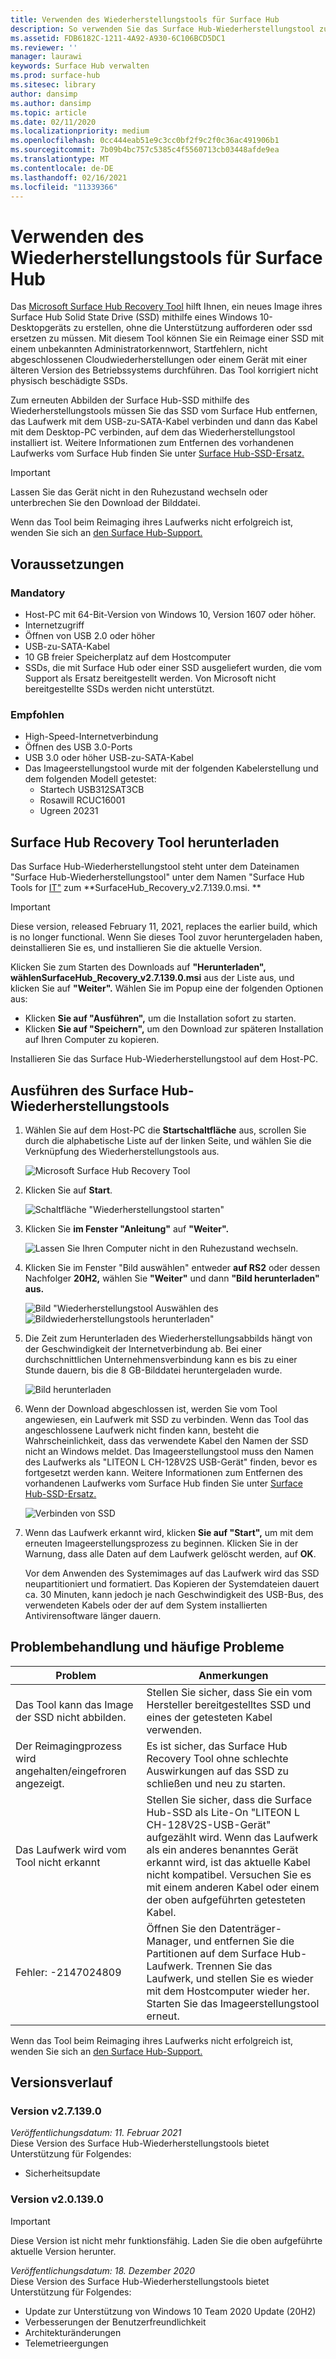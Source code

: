 ```yaml
---
title: Verwenden des Wiederherstellungstools für Surface Hub
description: So verwenden Sie das Surface Hub-Wiederherstellungstool zum erneuten Abbilden des SSD.
ms.assetid: FDB6182C-1211-4A92-A930-6C106BCD5DC1
ms.reviewer: ''
manager: laurawi
keywords: Surface Hub verwalten
ms.prod: surface-hub
ms.sitesec: library
author: dansimp
ms.author: dansimp
ms.topic: article
ms.date: 02/11/2020
ms.localizationpriority: medium
ms.openlocfilehash: 0cc444eab51e9c3cc0bf2f9c2f0c36ac491906b1
ms.sourcegitcommit: 7b09b4bc757c5385c4f5560713cb03448afde9ea
ms.translationtype: MT
ms.contentlocale: de-DE
ms.lasthandoff: 02/16/2021
ms.locfileid: "11339366"
---
```

# Verwenden des Wiederherstellungstools für Surface Hub

Das [Microsoft Surface Hub Recovery Tool](https://www.microsoft.com/download/details.aspx?id=52210) hilft Ihnen, ein neues Image ihres Surface Hub Solid State Drive (SSD) mithilfe eines Windows 10-Desktopgeräts zu erstellen, ohne die Unterstützung aufforderen oder ssd ersetzen zu müssen. Mit diesem Tool können Sie ein Reimage einer SSD mit einem unbekannten Administratorkennwort, Startfehlern, nicht abgeschlossenen Cloudwiederherstellungen oder einem Gerät mit einer älteren Version des Betriebssystems durchführen. Das Tool korrigiert nicht physisch beschädigte SSDs.

Zum erneuten Abbilden der Surface Hub-SSD mithilfe des Wiederherstellungstools müssen Sie das SSD vom Surface Hub entfernen, das Laufwerk mit dem USB-zu-SATA-Kabel verbinden und dann das Kabel mit dem Desktop-PC verbinden, auf dem das Wiederherstellungstool installiert ist. Weitere Informationen zum Entfernen des vorhandenen Laufwerks vom Surface Hub finden Sie unter [Surface Hub-SSD-Ersatz.](surface-hub-ssd-replacement.md)

> [!IMPORTANT]
> Lassen Sie das Gerät nicht in den Ruhezustand wechseln oder unterbrechen Sie den Download der Bilddatei.

Wenn das Tool beim Reimaging ihres Laufwerks nicht erfolgreich ist, wenden Sie sich an [den Surface Hub-Support.](https://support.microsoft.com/help/4037644/surface-contact-surface-warranty-and-software-support)

## Voraussetzungen

### Mandatory

- Host-PC mit 64-Bit-Version von Windows 10, Version 1607 oder höher.
- Internetzugriff
- Öffnen von USB 2.0 oder höher
- USB-zu-SATA-Kabel
- 10 GB freier Speicherplatz auf dem Hostcomputer
- SSDs, die mit Surface Hub oder einer SSD ausgeliefert wurden, die vom Support als Ersatz bereitgestellt werden. Von Microsoft nicht bereitgestellte SSDs werden nicht unterstützt.

### Empfohlen

- High-Speed-Internetverbindung
- Öffnen des USB 3.0-Ports
- USB 3.0 oder höher USB-zu-SATA-Kabel
- Das Imageerstellungstool wurde mit der folgenden Kabelerstellung und dem folgenden Modell getestet:
    - Startech USB312SAT3CB
    - Rosawill RCUC16001
    - Ugreen 20231

## Surface Hub Recovery Tool herunterladen

Das Surface Hub-Wiederherstellungstool steht unter dem Dateinamen "Surface Hub-Wiederherstellungstool" unter dem Namen "Surface Hub Tools for [IT"](https://www.microsoft.com/download/details.aspx?id=52210) zum **SurfaceHub_Recovery_v2.7.139.0.msi. **

> [!IMPORTANT]
> Diese version, released February 11, 2021, replaces the earlier build, which is no longer functional. Wenn Sie dieses Tool zuvor heruntergeladen haben, deinstallieren Sie es, und installieren Sie die aktuelle Version.

Klicken Sie zum Starten des Downloads auf **"Herunterladen",** **wählenSurfaceHub_Recovery_v2.7.139.0.msi** aus der Liste aus, und klicken Sie auf **"Weiter".** Wählen Sie im Popup eine der folgenden Optionen aus:

- Klicken **Sie auf "Ausführen",** um die Installation sofort zu starten.
- Klicken **Sie auf "Speichern",** um den Download zur späteren Installation auf Ihren Computer zu kopieren.

Installieren Sie das Surface Hub-Wiederherstellungstool auf dem Host-PC.

## Ausführen des Surface Hub-Wiederherstellungstools

1. Wählen Sie auf dem Host-PC die **Startschaltfläche** aus, scrollen Sie durch die alphabetische Liste auf der linken Seite, und wählen Sie die Verknüpfung des Wiederherstellungstools aus.

    ![Microsoft Surface Hub Recovery Tool](images/shrt-shortcut.png)

2. Klicken Sie auf **Start**.

    ![Schaltfläche "Wiederherstellungstool starten"](images/shrt-start.png)


3. Klicken Sie **im Fenster "Anleitung"** auf **"Weiter".**

    ![Lassen Sie Ihren Computer nicht in den Ruhezustand wechseln.](images/shrt-guidance.png)

4. Klicken Sie im Fenster "Bild auswählen" entweder **auf RS2** oder dessen Nachfolger **20H2,** wählen Sie **"Weiter"** und dann **"Bild herunterladen" aus.**

     ![Bild "Wiederherstellungstool Auswählen des ](images/shrt-select-image.png) ![ Bildwiederherstellungstools herunterladen"](images/shrt-download-image.png)

5. Die Zeit zum Herunterladen des Wiederherstellungsabbilds hängt von der Geschwindigkeit der Internetverbindung ab. Bei einer durchschnittlichen Unternehmensverbindung kann es bis zu einer Stunde dauern, bis die 8 GB-Bilddatei heruntergeladen wurde.

    ![Bild herunterladen](images/shrt-download.png)



5. Wenn der Download abgeschlossen ist, werden Sie vom Tool angewiesen, ein Laufwerk mit SSD zu verbinden. Wenn das Tool das angeschlossene Laufwerk nicht finden kann, besteht die Wahrscheinlichkeit, dass das verwendete Kabel den Namen der SSD nicht an Windows meldet.  Das Imageerstellungstool muss den Namen des Laufwerks als "LITEON L CH-128V2S USB-Gerät" finden, bevor es fortgesetzt werden kann.  Weitere Informationen zum Entfernen des vorhandenen Laufwerks vom Surface Hub finden Sie unter [Surface Hub-SSD-Ersatz.](surface-hub-ssd-replacement.md)

    ![Verbinden von SSD](images/shrt-drive.png)

6. Wenn das Laufwerk erkannt wird, klicken **Sie auf "Start",** um mit dem erneuten Imageerstellungsprozess zu beginnen. Klicken Sie in der Warnung, dass alle Daten auf dem Laufwerk gelöscht werden, auf **OK**.



    Vor dem Anwenden des Systemimages auf das Laufwerk wird das SSD neupartitioniert und formatiert. Das Kopieren der Systemdateien dauert ca. 30 Minuten, kann jedoch je nach Geschwindigkeit des USB-Bus, des verwendeten Kabels oder der auf dem System installierten Antivirensoftware länger dauern.



## Problembehandlung und häufige Probleme

Problem | Anmerkungen
--- | ---
Das Tool kann das Image der SSD nicht abbilden. | Stellen Sie sicher, dass Sie ein vom Hersteller bereitgestelltes SSD und eines der getesteten Kabel verwenden.
Der Reimagingprozess wird angehalten/eingefroren angezeigt. | Es ist sicher, das Surface Hub Recovery Tool ohne schlechte Auswirkungen auf das SSD zu schließen und neu zu starten.
Das Laufwerk wird vom Tool nicht erkannt | Stellen Sie sicher, dass die Surface Hub-SSD als Lite-On "LITEON L CH-128V2S-USB-Gerät" aufgezählt wird.  Wenn das Laufwerk als ein anderes benanntes Gerät erkannt wird, ist das aktuelle Kabel nicht kompatibel. Versuchen Sie es mit einem anderen Kabel oder einem der oben aufgeführten getesteten Kabel.
Fehler: -2147024809 | Öffnen Sie den Datenträger-Manager, und entfernen Sie die Partitionen auf dem Surface Hub-Laufwerk.  Trennen Sie das Laufwerk, und stellen Sie es wieder mit dem Hostcomputer wieder her. Starten Sie das Imageerstellungstool erneut.

Wenn das Tool beim Reimaging ihres Laufwerks nicht erfolgreich ist, wenden Sie sich an [den Surface Hub-Support.](https://support.microsoft.com/help/4037644/surface-contact-surface-warranty-and-software-support)

## Versionsverlauf


### Version v2.7.139.0

*Veröffentlichungsdatum: 11. Februar 2021*<br>
Diese Version des Surface Hub-Wiederherstellungstools bietet Unterstützung für Folgendes:

- Sicherheitsupdate


### Version v2.0.139.0

> [!IMPORTANT]
> Diese Version ist nicht mehr funktionsfähig. Laden Sie die oben aufgeführte aktuelle Version herunter. 

*Veröffentlichungsdatum: 18. Dezember 2020*<br>
Diese Version des Surface Hub-Wiederherstellungstools bietet Unterstützung für Folgendes:
- Update zur Unterstützung von Windows 10 Team 2020 Update (20H2)
- Verbesserungen der Benutzerfreundlichkeit
- Architekturänderungen
- Telemetrieergungen

